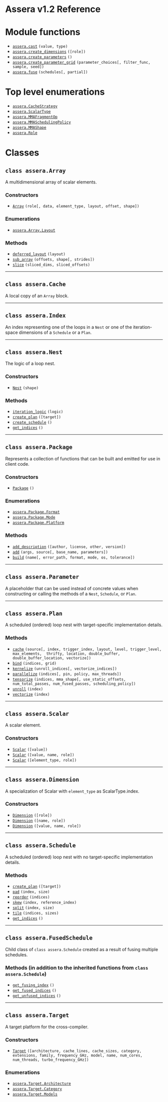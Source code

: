 [//]: # (Project: Assera)
[//]: # (Version: v1.2)

# Assera v1.2 Reference

# Module functions
* [`assera.cast`](functions/cast.md) `(value, type)`
* [`assera.create_dimensions`](functions/create_dimensions.md) `([role])`
* [`assera.create_parameters`](functions/create_parameters.md) `()`
* [`assera.create_parameter_grid`](functions/create_parameter_grid.md) `(parameter_choices[, filter_func, sample, seed])`
* [`assera.fuse`](functions/fuse.md) `(schedules[, partial])`

# Top level enumerations
* [`assera.CacheStrategy`](<enumerations/CacheStrategy.md>)
* [`assera.ScalarType`](<enumerations/ScalarType.md>)
* [`assera.MMAFragmentOp`](<enumerations/MMAFragmentOp.md>)
* [`assera.MMASchedulingPolicy`](<enumerations/MMASchedulingPolicy.md>)
* [`assera.MMAShape`](<enumerations/MMAShape.md>)
* [`assera.Role`](<enumerations/Role.md>)

# Classes

## `class assera.Array`
A multidimensional array of scalar elements.

### Constructors
* [`Array`](<classes/Array/Array.md>) `(role[, data, element_type, layout, offset, shape])`

### Enumerations
* [`assera.Array.Layout`](<classes/Array/Layout.md>)

### Methods
* [`deferred_layout`](<classes/Array/deferred_layout.md>) `(layout)`
* [`sub_array`](<classes/Array/sub_array.md>) `(offsets, shape[, strides])`
* [`slice`](<classes/Array/slice.md>) `(sliced_dims, sliced_offsets)`

---

## `class assera.Cache`

A local copy of an `Array` block.

---

## `class assera.Index`

An index representing one of the loops in a `Nest` or one of the iteration-space dimensions of a `Schedule` or a `Plan`.

---

## `class assera.Nest`

The logic of a loop nest.

### Constructors
* [`Nest`](<classes/Nest/Nest.md>) `(shape)`

### Methods
* [`iteration_logic`](<classes/Nest/iteration_logic.md>) `(logic)`
* [`create_plan`](<classes/Nest/create_plan.md>) `([target])`
* [`create_schedule`](<classes/Nest/create_schedule.md>) `()`
* [`get_indices`](<classes/Nest/get_indices.md>) `()`

---

## `class assera.Package`

Represents a collection of functions that can be built and emitted for use in client code.

### Constructors
* [`Package`](<classes/Package/Package.md>) `()`

### Enumerations
* [`assera.Package.Format`](<classes/Package/Format.md>)
* [`assera.Package.Mode`](<classes/Package/Mode.md>)
* [`assera.Package.Platform`](<classes/Package/Platform.md>)

### Methods
* [`add_description`](<classes/Package/add_description.md>) `([author, license, other, version])`
* [`add`](<classes/Package/add.md>) `(args, source[, base_name, parameters])`
* [`build`](<classes/Package/build.md>) `(name[, error_path, format, mode, os, tolerance])`

---

## `class assera.Parameter`

A placeholder that can be used instead of concrete values when constructing or calling the methods of a `Nest`, `Schedule`, or `Plan`.

---


## `class assera.Plan`
A scheduled (ordered) loop nest with target-specific implementation details.

### Methods
* [`cache`](<classes/Plan/cache.md>) `(source[, index, trigger_index, layout, level, trigger_level, max_elements,  thrifty, location, double_buffer, double_buffer_location, vectorize])`
* [`bind`](<classes/Plan/bind.md>) `(indices, grid)`
* [`kernelize`](<classes/Plan/kernelize.md>) `(unroll_indices[, vectorize_indices])`
* [`parallelize`](<classes/Plan/parallelize.md>) `(indices[, pin, policy, max_threads])`
* [`tensorize`](<classes/Plan/tensorize.md>) `(indices, mma_shape[, use_static_offsets, num_total_passes, num_fused_passes, scheduling_policy])`
* [`unroll`](<classes/Plan/unroll.md>) `(index)`
* [`vectorize`](<classes/Plan/vectorize.md>) `(index)`

---


## `class assera.Scalar`

A scalar element.

### Constructors
* [`Scalar`](<classes/Scalar/Scalar.md>) `([value])`
* [`Scalar`](<classes/Scalar/Scalar.md>) `([value, name, role])`
* [`Scalar`](<classes/Scalar/Scalar.md>) `([element_type, role])`

---

## `class assera.Dimension`
A specialization of Scalar with `element_type` as ScalarType.index.

### Constructors
* [`Dimension`](<classes/Dimension/Dimension.md>) `([role])`
* [`Dimension`](<classes/Dimension/Dimension.md>) `([name, role])`
* [`Dimension`](<classes/Dimension/Dimension.md>) `([value, name, role])`

---


## `class assera.Schedule`

A scheduled (ordered) loop nest with no target-specific implementation details.

### Methods
* [`create_plan`](<classes/Schedule/create_plan.md>) `([target])`
* [`pad`](<classes/Schedule/pad.md>) `(index, size)`
* [`reorder`](<classes/Schedule/reorder.md>) `(indices)`
* [`skew`](<classes/Schedule/skew.md>) `(index, reference_index)`
* [`split`](<classes/Schedule/split.md>) `(index, size)`
* [`tile`](<classes/Schedule/tile.md>) `(indices, sizes)`
* [`get_indices`](<classes/Schedule/get_indices.md>) `()`

---

## `class assera.FusedSchedule`

Child class of `class assera.Schedule` created as a result of fusing multiple schedules.

### Methods (in addition to the inherited functions from `class assera.Schedule`)
* [`get_fusing_index`](<classes/FusedSchedule/get_fusing_index.md>) `()`
* [`get_fused_indices`](<classes/FusedSchedule/get_fused_indices.md>) `()`
* [`get_unfused_indices`](<classes/FusedSchedule/get_unfused_indices.md>) `()`

---

## `class assera.Target`

A target platform for the cross-compiler.

### Constructors
* [`Target`](<classes/Target/Target.md>) `([architecture, cache_lines, cache_sizes, category, extensions, family, frequency_GHz, model, name, num_cores, num_threads, turbo_frequency_GHz])`

### Enumerations
* [`assera.Target.Architecture`](<classes/Target/Architecture.md>)
* [`assera.Target.Category`](<classes/Target/Category.md>)
* [`assera.Target.Models`](<classes/Target/Model.md>)

<div style="page-break-after: always;"></div>


